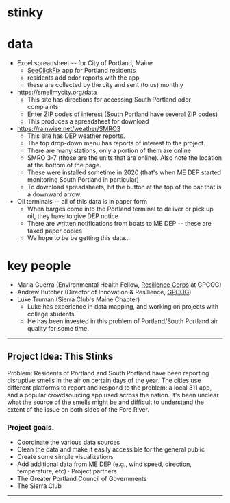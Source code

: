 # stinky

# data

* Excel spreadsheet -- for City of Portland, Maine
  * [SeeClickFix](https://seeclickfix.com/portland_2) app for Portland residents
  * residents add odor reports with the app
  * these are collected by the city and sent (to us) monthly
* https://smellmycity.org/data
  * This site has directions for accessing South Portland odor complaints
  * Enter ZIP codes of interest (South Portland have several ZIP codes) 
  * This produces a spreadsheet for download
* https://rainwise.net/weather/SMRO3
  * This site has DEP weather reports. 
  * The top drop-down menu has reports of interest to the project. 
  * There are many stations, only a portion of them are online
  * SMRO 3-7 (those are the units that are online). Also note the location at the bottom of the page. 
  * These were installed sometime in 2020 (that's when ME DEP started monitoring South Portland in particular)
  * To download spreadsheets, hit the button at the top of the bar that is a downward arrow.
* Oil terminals -- all of this data is in paper form
  * When barges come into the Portland terminal to deliver or pick up oil, they have to give DEP notice
  * There are written notifications from boats to ME DEP -- these are faxed paper copies
  * We hope to be be getting this data...

# key people

* Maria Guerra (Environmental Health Fellow, [Resilience Corps](https://www.gpcog.org/472/Resilience-Corps) at GPCOG)
* Andrew Butcher (Director of Innovation & Resilience, [GPCOG](https://www.gpcog.org))
* Luke Truman (Sierra Club's Maine Chapter)
  * Luke has experience in data mapping, and working on projects with college students.
  * He has been invested in this problem of Portland/South Portland air quality for some time.

---

## Project Idea: This Stinks

Problem: Residents of Portland and South Portland have been reporting disruptive smells in the air on certain days of the year. The cities use different platforms to report and respond to the problem: a local 311 app, and a popular crowdsourcing app used across the nation. It's been unclear what the source of the smells might be and difficult to understand the extent of the issue on both sides of the Fore River.

### Project goals.

* Coordinate the various data sources
* Clean the data and make it easily accessible for the general public
* Create some simple visualizations
* Add additional data from ME DEP (e.g., wind speed, direction, temperature, etc)
· Project partners
* The Greater Portland Council of Governments
* The Sierra Club

---
